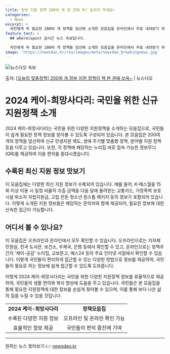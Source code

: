 ```yaml
---
title: 정부 지원 정책 200여 개 한 권에 쏙! 놓치지 마세요!
categories:
  - News
excerpt: >
  국민에게 꼭 필요한 200여 개 정책을 엄선해 소개한 모음집을 온라인에서 무료 내려받기 하세요.  ■ 202…
feature_text: >
  ## whereispost 실시간 뉴스 속보입니다.

  국민에게 꼭 필요한 200여 개 정책을 엄선해 소개한 모음집을 온라인에서 무료 내려받기 하세요.  ■ 202…
image: 'https://newsdao.kr/res/images/meta/newsdao_breakingnews.jpg'
---
```


![뉴스다오 속보](https://newsdao.kr/res/images/meta/newsdao_breakingnews.jpg)

<p>출처: <a href="https://newsdao.kr/3737" rel="dofollow">[오늘의 맞춤정책] 200여 개 정부 지원 정책이 책 한 권에 쏘옥~</a> | 뉴스다오</p>

<h1>2024 케이-희망사다리: 국민을 위한 신규 지원정책 소개</h1>

2024 케이-희망사다리는 국민을 위한 다양한 지원정책을 소개하는 모음집으로, 국민들이 쉽게 필요한 정책 정보를 찾아볼 수 있도록 구성되어 있습니다. 본 모음집은 200여 개의 정책을 엄선하여 신규 민생지원 제도, 생애 주기별 맞춤형 정책, 분야별 지원 정책 등을 다루고 있습니다. 또한, 각 정책에 해당하는 누리집 바로 접속 가능한 정보무늬(QR)를 제공하여 이용 편의를 증대시켰습니다.

<p data-ke-size="size16"></p>

<h2 data-ke-size="size26">수록된 최신 지원 정보 맛보기</h2>

이 모음집에는 다양한 최신 지원 정보가 수록되어 있습니다. 예를 들어, K-패스월을 15회 이상 이용 시 일정 비율의 지출 금액을 다음 달에 돌려받는 교통카드, 가정폭력 보호시설 퇴소자 자립지원금, 고립·은둔 청소년 원스톱 패키지 등의 정보가 포함되어 있습니다. 이렇게 소개된 지원 정보들은 해당하는 문의처와 함께 제공되어, 필요한 정보에 대한 신속한 접근이 가능합니다.

<p data-ke-size="size16"></p>

<h2 data-ke-size="size26">어디서 볼 수 있나요?</h2>

이 모음집은 오프라인과 온라인에서 모두 확인할 수 있습니다. 오프라인으로는 지자체 민원실, 전국 도서관, 보건소, 우체국, 은행 등에서 확인할 수 있고, 온라인으로는 정책주간지 '케이-공감' 누리집, 교보문고, 예스24 등의 주요 인터넷 서점에서 확인할 수 있습니다. 이렇게 국민들이 편리하게 접근할 수 있는 다양한 방법으로 정보를 제공하여, 국민들이 필요로 하는 정보에 쉽게 접근할 수 있도록 도와줍니다.

<p data-ke-size="size16"></p>

이렇게 2024 케이-희망사다리는 국민을 위한 다양한 지원정책 정보를 효율적으로 제공하여, 국민들의 생활 편의와 복지 향상에 도움을 주고 있습니다. 국민들은 본 모음집을 통해 필요한 지원정책에 대한 정보를 손쉽게 찾아볼 수 있으며, 이를 통해 보다 나은 삶의 질을 누릴 수 있을 것입니다.
<p data-ke-size="size16"></p>
<table>
	<tbody>
		<tr>
			<td style="text-align: center; height: 17px;"><b>2024 케이-희망사다리</b></td>
			<td style="text-align: center; height: 17px;"><b>정책모음집</b></td>
		</tr>
		<tr>
			<td style="text-align: center; height: 17px;">수록된 다양한 지원 정보</td>
			<td style="text-align: center; height: 17px;">오프라인 및 온라인 확인 가능</td>
		</tr>
		<tr>
			<td style="text-align: center; height: 17px;">효율적인 정보 제공</td>
			<td style="text-align: center; height: 17px;">국민들의 편의 증진에 기여</td>
		</tr>
	</tbody>
</table>
<hr> 

원하는 뉴스 찾아보기 👉 <a href="https://newsdao.kr" rel="dofollow">newsdao.kr</a>


